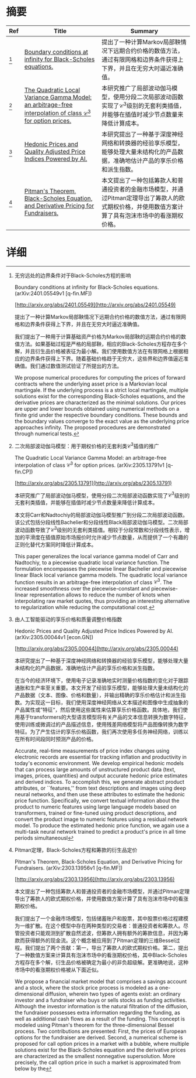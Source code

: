 # 摘要

| Ref | Title | Summary |
| --- | --- | --- |
| [^1] | [Boundary conditions at infinity for Black-Scholes equations.](http://arxiv.org/abs/2401.05549) | 提出了一种计算Markov局部鞅情况下远期合约价格的数值方法，通过有限网格和边界条件获得上下界，并且在无穷大时逼近准确值。 |
| [^2] | [The Quadratic Local Variance Gamma Model: an arbitrage-free interpolation of class $\mathcal{C}^3$ for option prices.](http://arxiv.org/abs/2305.13791) | 本研究推广了局部波动伽马模型，使用分段二次局部波动函数实现了$\mathcal{C}^3$级别的无套利类插值，并能够在插值时减少节点数量来降低计算成本。 |
| [^3] | [Hedonic Prices and Quality Adjusted Price Indices Powered by AI.](http://arxiv.org/abs/2305.00044) | 本研究提出了一种基于深度神经网络和转换器的经验享乐模型，能够处理大量未结构化的产品数据，准确地估计产品的享乐价格和派生指数。 |
| [^4] | [Pitman's Theorem, Black-Scholes Equation, and Derivative Pricing for Fundraisers.](http://arxiv.org/abs/2303.13956) | 本文提出了一种包括筹款人和普通投资者的金融市场模型，并通过Pitman定理导出了筹款人的欧式期权价格，并使用数值方案计算了具有泡沫市场中的看涨期权价格。 |

# 详细

[^1]: 无穷远处的边界条件对于Black-Scholes方程的影响

    Boundary conditions at infinity for Black-Scholes equations. (arXiv:2401.05549v1 [q-fin.MF])

    [http://arxiv.org/abs/2401.05549](http://arxiv.org/abs/2401.05549)

    提出了一种计算Markov局部鞅情况下远期合约价格的数值方法，通过有限网格和边界条件获得上下界，并且在无穷大时逼近准确值。

    

    我们提出了一种用于计算基础资产价格为Markov局部鞅的远期合约价格的数值方法。如果基础过程是严格的局部鞅，相应的Black-Scholes方程存在多个解，并且衍生品价格被表征为最小解。我们使用数值方法在有限网格上根据相应的边界条件获得上下界。随着基础价格趋于无穷大，这些界和边界值逼近准确值。我们通过数值测试验证了所提出的方法。

    We propose numerical procedures for computing the prices of forward contracts where the underlying asset price is a Markovian local martingale. If the underlying process is a strict local martingale, multiple solutions exist for the corresponding Black-Scholes equations, and the derivative prices are characterized as the minimal solutions. Our prices are upper and lower bounds obtained using numerical methods on a finite grid under the respective boundary conditions. These bounds and the boundary values converge to the exact value as the underlying price approaches infinity. The proposed procedures are demonstrated through numerical tests.
    
[^2]: 二次局部波动伽马模型：用于期权价格的无套利类$\mathcal{C}^3$插值的推广

    The Quadratic Local Variance Gamma Model: an arbitrage-free interpolation of class $\mathcal{C}^3$ for option prices. (arXiv:2305.13791v1 [q-fin.CP])

    [http://arxiv.org/abs/2305.13791](http://arxiv.org/abs/2305.13791)

    本研究推广了局部波动伽马模型，使用分段二次局部波动函数实现了$\mathcal{C}^3$级别的无套利类插值，并能够在插值时减少节点数量来降低计算成本。

    

    本文将Carr和Nadtochiy的局部波动伽马模型推广到分段二次局部波动函数。该公式包括分段线性Bachelier和分段线性Black局部波动伽马模型。二次局部波动函数导致了$\mathcal{C}^3$级别的无套利类插值。相较于分段常数和分段线性表示，增加的平滑度在插值原始市场报价时允许减少节点数量，从而提供了一个有趣的正则化替代方案同时降低计算成本。

    This paper generalizes the local variance gamma model of Carr and Nadtochiy, to a piecewise quadratic local variance function. The formulation encompasses the piecewise linear Bachelier and piecewise linear Black local variance gamma models. The quadratic local variance function results in an arbitrage-free interpolation of class $\mathcal{C}^3$. The increased smoothness over the piecewise-constant and piecewise-linear representation allows to reduce the number of knots when interpolating raw market quotes, thus providing an interesting alternative to regularization while reducing the computational cost.
    
[^3]: 由人工智能驱动的享乐价格和质量调整价格指数

    Hedonic Prices and Quality Adjusted Price Indices Powered by AI. (arXiv:2305.00044v1 [econ.GN])

    [http://arxiv.org/abs/2305.00044](http://arxiv.org/abs/2305.00044)

    本研究提出了一种基于深度神经网络和转换器的经验享乐模型，能够处理大量未结构化的产品数据，准确地估计产品的享乐价格和派生指数。

    

    在当今的经济环境下，使用电子记录准确地实时测量价格指数的变化对于跟踪通胀和生产率至关重要。本文开发了经验享乐模型，能够处理大量未结构化的产品数据（文本、图像、价格和数量），并输出精确的享乐价格估计和派生指数。为实现这一目标，我们使用深度神经网络从文本描述和图像中生成抽象的产品属性或”特征“，然后使用这些属性来估算享乐价格函数。具体地，我们使用基于transformers的大型语言模型将有关产品的文本信息转换为数字特征，使用训练或微调过的产品描述信息，使用残差网络模型将产品图像转换为数字特征。为了产生估计的享乐价格函数，我们再次使用多任务神经网络，训练以在所有时间段同时预测产品的价格。

    Accurate, real-time measurements of price index changes using electronic records are essential for tracking inflation and productivity in today's economic environment. We develop empirical hedonic models that can process large amounts of unstructured product data (text, images, prices, quantities) and output accurate hedonic price estimates and derived indices. To accomplish this, we generate abstract product attributes, or ``features,'' from text descriptions and images using deep neural networks, and then use these attributes to estimate the hedonic price function. Specifically, we convert textual information about the product to numeric features using large language models based on transformers, trained or fine-tuned using product descriptions, and convert the product image to numeric features using a residual network model. To produce the estimated hedonic price function, we again use a multi-task neural network trained to predict a product's price in all time periods simultaneousl
    
[^4]: Pitman定理，Black-Scholes方程和筹款的衍生品定价

    Pitman's Theorem, Black-Scholes Equation, and Derivative Pricing for Fundraisers. (arXiv:2303.13956v1 [q-fin.MF])

    [http://arxiv.org/abs/2303.13956](http://arxiv.org/abs/2303.13956)

    本文提出了一种包括筹款人和普通投资者的金融市场模型，并通过Pitman定理导出了筹款人的欧式期权价格，并使用数值方案计算了具有泡沫市场中的看涨期权价格。

    

    我们提出了一个金融市场模型，包括储蓄账户和股票，其中股票价格过程建模为一维扩散。在这个模型中存在两种类型的交易者：普通投资者和筹款人。尽管投资者只能观测到扩散自然滤波，但筹款人拥有额外的筹款信息，并因为筹款而获得额外的现金流。这个概念被应用到了Pitman定理的三维Bessel过程。我们提出了两个贡献：第一，导出了筹款人的欧式期权价格。第二，提出了一种数值方案来计算具有泡沫市场中的看涨期权价格，其中Black-Scholes方程存在多个解，衍生品价格被确定为最小的非负超级解。更准确地说，这种市场中的看涨期权价格被从下面近似。

    We propose a financial market model that comprises a savings account and a stock, where the stock price process is modeled as a one-dimensional diffusion, wherein two types of agents exist: an ordinary investor and a fundraiser who buys or sells stocks as funding activities. Although the investor information is the natural filtration of the diffusion, the fundraiser possesses extra information regarding the funding, as well as additional cash flows as a result of the funding. This concept is modeled using Pitman's theorem for the three-dimensional Bessel process. Two contributions are presented: First, the prices of European options for the fundraiser are derived. Second, a numerical scheme is proposed for call option prices in a market with a bubble, where multiple solutions exist for the Black-Scholes equation and the derivative prices are characterized as the smallest nonnegative supersolution. More precisely, the call option price in such a market is approximated from below by the 
    

